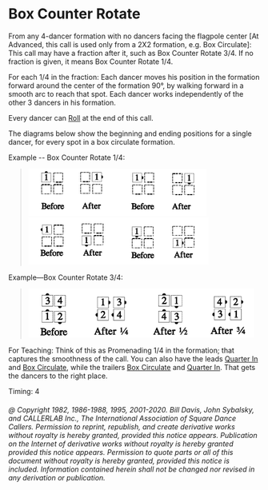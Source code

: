 
# Box Counter Rotate

From any 4-dancer formation with no dancers facing the flagpole center [At
Advanced, this call is used only from a 2X2 formation, e.g. Box Circulate]:
This call may have a fraction after it, such as Box Counter Rotate 3/4. If no fraction is
given, it means Box Counter Rotate 1/4.

For each 1/4 in the fraction: Each dancer moves his position in the formation forward
around the center of the formation 90°, by walking forward in a smooth arc to reach that
spot. Each dancer works independently of the other 3 dancers in his formation.

Every dancer can [Roll](../plus/anything_and_roll.md) at the end of this call.

The diagrams below show the beginning and ending positions for a single dancer, for
every spot in a box circulate formation.

Example -- Box Counter Rotate 1/4:

> 
> ![alt](box_counter_rotate_1a.png)![alt](box_counter_rotate_1b.png)![alt](box_counter_rotate_1c.png)![alt](box_counter_rotate_1d.png)
> 

Example—Box Counter Rotate 3/4:

> 
> ![alt](box_counter_rotate_2a.png)![alt](box_counter_rotate_2b.png)![alt](box_counter_rotate_2c.png)![alt](box_counter_rotate_2d.png)
> 

For Teaching: Think of this as Promenading 1/4 in the formation; that captures the
smoothness of the call. You can also have the leads [Quarter In](../a1/quarter_in.md) and
[Box Circulate](../b1/circulate.md), while the trailers [ Box Circulate](../b1/circulate.md) and
[Quarter In](../a1/quarter_in.md). That gets the dancers to the right place.

Timing: 4

###### @ Copyright 1982, 1986-1988, 1995, 2001-2020. Bill Davis, John Sybalsky, and CALLERLAB Inc., The International Association of Square Dance Callers. Permission to reprint, republish, and create derivative works without royalty is hereby granted, provided this notice appears. Publication on the Internet of derivative works without royalty is hereby granted provided this notice appears. Permission to quote parts or all of this document without royalty is hereby granted, provided this notice is included. Information contained herein shall not be changed nor revised in any derivation or publication.
